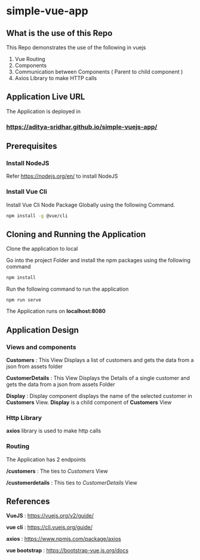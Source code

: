 # simple-vue-app

## What is the use of this Repo

This Repo demonstrates the use of the following in vuejs
1. Vue Routing
2. Components
3. Communication between Components ( Parent to child component )
4. Axios Library to make HTTP calls

## Application Live URL

The Application is deployed in
### https://aditya-sridhar.github.io/simple-vuejs-app/

## Prerequisites

### Install NodeJS

Refer https://nodejs.org/en/ to install NodeJS

### Install Vue Cli

Install Vue Cli Node Package Globally using the following Command.

```bash
npm install -g @vue/cli
```
## Cloning and Running the Application

Clone the application to local

Go into the project Folder and install the npm packages using the following command
```bash
npm install
```
Run the following command to run the application
```
npm run serve
```
The Application runs on **localhost:8080**

## Application Design

### Views and components

**Customers** : This View Displays a list of customers and gets the data from a json from assets folder

**CustomerDetails** : This View Displays the Details of a single customer and gets the data from a json from assets Folder

**Display** : Display component displays the name of the selected customer in **Customers** View. **Display** is a child component of **Customers** View

### Http Library

**axios** library is used to make http calls

### Routing

The Application has 2 endpoints

**/customers** : The ties to *Customers* View

**/customerdetails** : This ties to *CustomerDetails* View

## References

**VueJS** : https://vuejs.org/v2/guide/

**vue cli** : https://cli.vuejs.org/guide/

**axios** : https://www.npmjs.com/package/axios

**vue bootstrap** : https://bootstrap-vue.js.org/docs
